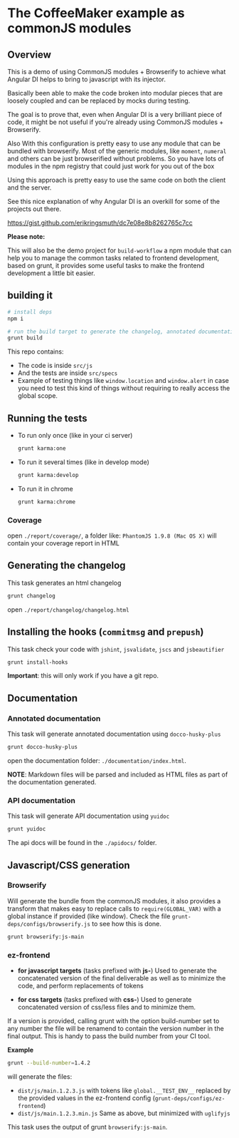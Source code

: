 # The CoffeeMaker example as commonJS modules

## Overview

This is a demo of using CommonJS modules + Browserify to achieve what Angular DI
helps to bring to javascript with its injector.

Basically been able to make the code broken into modular pieces that are loosely
coupled and can be replaced by mocks during testing.

The goal is to prove that, even when Angular DI is a very brilliant piece of code,
it might be not useful if you're already using CommonJS modules + Browserify.

Also With this configuration is pretty easy to use any module that can be bundled with browserify.
Most of the generic modules, like `moment`, `numeral` and others can be just browserified
without problems. So you have lots of modules in the npm registry that could just work for you out of the box

Using this approach is pretty easy to use the same code on both the client and the server.

See this nice explanation of why Angular DI is an overkill for some of the projects out there.

https://gist.github.com/erikringsmuth/dc7e08e8b8262765c7cc

**Please note:**

This will also be the demo project for `build-workflow` a npm module that can help
you to manage the common tasks related to frontend development, based on grunt,
it provides some useful tasks to make the frontend development a little bit easier.

## building it

```bash
# install deps
npm i

# run the build target to generate the changelog, annotated documentation and apidocs.
grunt build
```

This repo contains:

- The code is inside `src/js`
- And the tests are inside `src/specs`
- Example of testing things like `window.location` and `window.alert` in case you need to test this kind of things
without requiring to really access the global scope.

## Running the tests

- To run only once (like in your ci server)
  ```bash
  grunt karma:one
  ```
- To run it several times (like in develop mode)
  ```bash
  grunt karma:develop
  ```
- To run it in chrome
  ```bash
  grunt karma:chrome
  ```

### Coverage

open `./report/coverage/`, a folder like: `PhantomJS 1.9.8 (Mac OS X)` will contain your coverage report in HTML

## Generating the changelog

This task generates an html changelog

```bash
grunt changelog
```

open `./report/changelog/changelog.html`

## Installing the hooks (`commitmsg` and `prepush`)

This task check your code with `jshint`, `jsvalidate`, `jscs` and `jsbeautifier`

```bash
grunt install-hooks
```

**Important**: this will only work if you have a git repo.

## Documentation

### Annotated documentation

This task will generate annotated documentation using `docco-husky-plus`

```bash
grunt docco-husky-plus
```

open the documentation folder: `./documentation/index.html`.

**NOTE**: Markdown files will be parsed and included as HTML files as part of the documentation generated.

### API documentation

This task will generate API documentation using `yuidoc`

```bash
grunt yuidoc
```

The api docs will be found in the `./apidocs/` folder.

## Javascript/CSS generation

### Browserify

Will generate the bundle from the commonJS modules, it also provides a transform that makes easy to replace calls to `require(GLOBAL_VAR)` with a global instance if provided (like window). Check the file `grunt-deps/configs/browserify.js` to see how this is done.

```bash
grunt browserify:js-main
```

### ez-frontend

- **for javascript targets** (tasks prefixed with **js-**)
  Used to generate the concatenated version of the final deliverable as well as to minimize the code, and perform replacements of tokens

- **for css targets** (tasks prefixed with **css-**)
  Used to generate concatenated version of css/less files and to minimize them.

If a version is provided, calling grunt with the option build-number set to any number the file will be renamend to contain the version number in the final output. This is handy to pass the build number from your CI tool.

**Example**

```bash
grunt --build-number=1.4.2
```

will generate the files:
- `dist/js/main.1.2.3.js` with tokens like `global.__TEST_ENV__` replaced by the provided values in the ez-frontend config (`grunt-deps/configs/ez-frontend`)
- `dist/js/main.1.2.3.min.js` Same as above, but minimized with `uglifyjs`

This task uses the output of grunt `browserify:js-main`.

